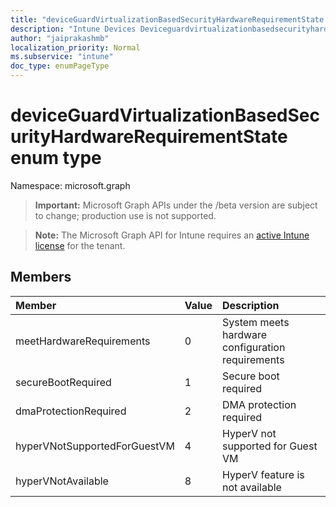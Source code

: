 ```yaml
---
title: "deviceGuardVirtualizationBasedSecurityHardwareRequirementState enum type"
description: "Intune Devices Deviceguardvirtualizationbasedsecurityhardwarerequirementstate Resources ."
author: "jaiprakashmb"
localization_priority: Normal
ms.subservice: "intune"
doc_type: enumPageType
---
```


# deviceGuardVirtualizationBasedSecurityHardwareRequirementState enum type

Namespace: microsoft.graph

> **Important:** Microsoft Graph APIs under the /beta version are subject to change; production use is not supported.

> **Note:** The Microsoft Graph API for Intune requires an [active Intune license](https://go.microsoft.com/fwlink/?linkid=839381) for the tenant.



## Members
|Member|Value|Description|
|:---|:---|:---|
|meetHardwareRequirements|0|System meets hardware configuration requirements|
|secureBootRequired|1|Secure boot required|
|dmaProtectionRequired|2|DMA protection required|
|hyperVNotSupportedForGuestVM|4|HyperV not supported for Guest VM|
|hyperVNotAvailable|8|HyperV feature is not available|